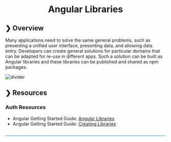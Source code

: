 <h1 align="center">Angular Libraries</h1>

## ❯ Overview

Many applications need to solve the same general problems, such as presenting a unified user interface, presenting data, and allowing data entry.
Developers can create general solutions for particular domains that can be adapted for re-use in different apps.
Such a solution can be built as Angular libraries and these libraries can be published and shared as npm packages.

![divider](../../divider.png)

## ❯ Resources

### Auth Resources

* Angular Getting Started Guide: [Angular Libraries](https://angular.io/guide/libraries)
* Angular Getting Started Guide: [Creating Libraries](https://angular.io/guide/creating-libraries)

![divider](../divider.png)
